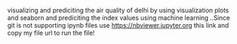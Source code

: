 visualizing and prediciting the air quality of delhi by using visualization plots and seaborn and prediciting the index values using machine learning    ..Since git is not supporting ipynb files use https://nbviewer.jupyter.org this link and copy my file url to run the file!

